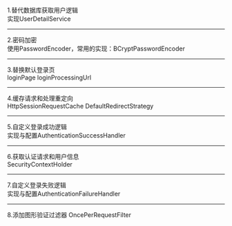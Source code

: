 1.替代数据库获取用户逻辑    
实现UserDetailService  
***
2.密码加密  
使用PasswordEncoder，常用的实现：BCryptPasswordEncoder
***
3.替换默认登录页  
loginPage loginProcessingUrl
***
4.缓存请求和处理重定向  
HttpSessionRequestCache DefaultRedirectStrategy
***
5.自定义登录成功逻辑  
实现与配置AuthenticationSuccessHandler
***
6.获取认证请求和用户信息  
SecurityContextHolder
***
7.自定义登录失败逻辑  
实现与配置AuthenticationFailureHandler  
***
8.添加图形验证过滤器
OncePerRequestFilter 
